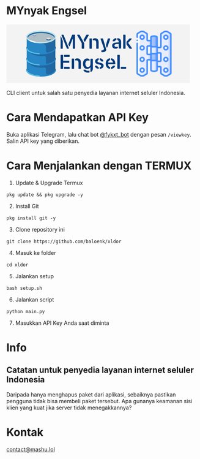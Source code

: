 # MYnyak Engsel

![banner](bnr.png)

CLI client untuk salah satu penyedia layanan internet seluler Indonesia.

# Cara Mendapatkan API Key
Buka aplikasi Telegram, lalu chat bot [@fykxt_bot](https://t.me/fykxt_bot) dengan pesan `/viewkey`. Salin API key yang diberikan.

# Cara Menjalankan dengan TERMUX
1. Update & Upgrade Termux
```
pkg update && pkg upgrade -y
```
2. Install Git
```
pkg install git -y
```
3. Clone repository ini
```
git clone https://github.com/baloenk/xldor
```
4. Masuk ke folder
```
cd xldor
```
5. Jalankan setup
```
bash setup.sh
```
6. Jalankan script
```
python main.py
```
7. Masukkan API Key Anda saat diminta

# Info

## Catatan untuk penyedia layanan internet seluler Indonesia

Daripada hanya menghapus paket dari aplikasi, sebaiknya pastikan pengguna tidak bisa membeli paket tersebut. Apa gunanya keamanan sisi klien yang kuat jika server tidak menegakkannya?

# Kontak

contact@mashu.lol

